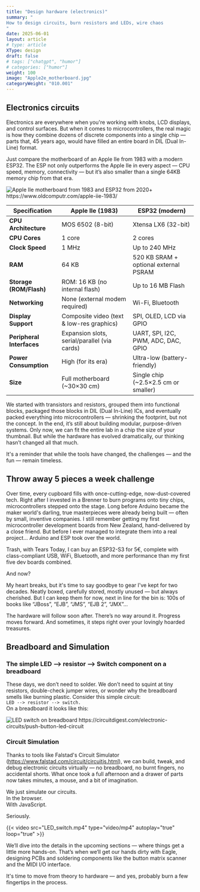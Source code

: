 ```yaml
---
title: "Design hardware (electronics)"
summary: "
How to design circuits, burn resistors and LEDs, wire chaos
"
date: 2025-06-01
layout: article
# type: article
XType: design
draft: false
# tags: ["chatgpt", "humor"]
# categories: ["humor"]
weight: 100
image: "Apple2e_motherboard.jpg"
categoryWeight: "010.001"
---
```

## Electronics circuits

Electronics are everywhere when you're working with knobs, LCD displays, and control surfaces.
But when it comes to microcontrollers, the real magic is how they combine dozens of discrete components
into a single chip — parts that, 45 years ago, would have filled an entire board in DIL (Dual In-Line) format.

Just compare the motherboard of an Apple IIe from 1983 with a modern ESP32. 
The ESP not only outperforms the Apple IIe in every aspect — CPU speed, memory, connectivity —
but it’s also smaller than a single 64KB memory chip from that era.

![Apple IIe motherboard from 1983 and ESP32 from 2020+
https://www.oldcomputr.com/apple-iie-1983/
](apple2e_esp32.jpg)

| Specification           | Apple IIe (1983)                               | ESP32 (modern)                          |
|-------------------------|-----------------------------------------------|-----------------------------------------|
| **CPU Architecture**    | MOS 6502 (8-bit)                              | Xtensa LX6 (32-bit)                     |
| **CPU Cores**           | 1 core                                        | 2 cores                                 |
| **Clock Speed**         | 1 MHz                                         | Up to 240 MHz                           |
| **RAM**                 | 64 KB                                         | 520 KB SRAM + optional external PSRAM  |
| **Storage (ROM/Flash)**| ROM: 16 KB (no internal flash)                | Up to 16 MB Flash                       |
| **Networking**          | None (external modem required)               | Wi-Fi, Bluetooth                        |
| **Display Support**     | Composite video (text & low-res graphics)     | SPI, OLED, LCD via GPIO                 |
| **Peripheral Interfaces**| Expansion slots, serial/parallel (via cards) | UART, SPI, I2C, PWM, ADC, DAC, GPIO     |
| **Power Consumption**   | High (for its era)                            | Ultra-low (battery-friendly)            |
| **Size**                | Full motherboard (~30×30 cm)                 | Single chip (~2.5×2.5 cm or smaller)    |

We started with transistors and resistors, grouped them into functional blocks, packaged those blocks in
DIL (Dual In-Line) ICs, and eventually packed everything into microcontrollers —
shrinking the footprint, but not the concept. In the end, it’s still about building modular, purpose-driven systems.
Only now, we can fit the entire lab in a chip the size of your thumbnail.
But while the hardware has evolved dramatically, our thinking hasn’t changed all that much.

It's a reminder that while the tools have changed, the challenges — and the fun — remain timeless.

## Throw away 5 pieces a week challenge

Over time, every cupboard fills with once-cutting-edge, now-dust-covered tech.
Right after I invested in a Brenner to burn programs onto tiny chips, microcontrollers stepped onto the stage.
Long before Arduino became the maker world's darling, true masterpieces were already being built —
often by small, inventive companies. I still remember getting my first microcontroller development boards
from New Zealand, hand-delivered by a close friend. But before I ever managed to integrate them into a real project...
Arduino and ESP took over the world.

Trash, with Tears
Today, I can buy an ESP32-S3 for 5€, complete with class-compliant USB, WiFi, Bluetooth, and more performance
than my first five dev boards combined.

And now?

My heart breaks, but it's time to say goodbye to gear I've kept for two decades.
Neatly boxed, carefully stored, mostly unused — but always cherished.  But I can keep them for now, 
next in line for the bin is: 100s of books like “JBoss”, “EJB”, “JMS”, “EJB 2”, “JMX”...


The hardware will follow soon after. There’s no way around it.
Progress moves forward. And sometimes, it steps right over your lovingly hoarded treasures.

## Breadboard and Simulation

### The simple LED --> resistor --> Switch component on a breadboard 

These days, we don’t need to solder.
We don’t need to squint at tiny resistors, double-check jumper wires, or wonder why the breadboard smells like
burning plastic. Consider this simple circuit:<br> 
```LED --> resistor --> switch.```
<br>On a breadboard it looks like this:

![LED switch on breadboard
https://circuitdigest.com/electronic-circuits/push-button-led-circuit
](Breadboard_Push-Button.jpg)

### Circuit Simulation

Thanks to tools like Falstad's Circuit Simulator (https://www.falstad.com/circuit/circuitjs.html),
we can build, tweak, and debug electronic circuits virtually — no breadboard, no burnt fingers, no accidental shorts.
What once took a full afternoon and a drawer of parts now takes minutes, a mouse, and a bit of imagination.

We just simulate our circuits.<br>
In the browser.<br>
With JavaScript.

Seriously.

{{< video src="LED_switch.mp4" type="video/mp4" autoplay="true" loop="true" >}}

We’ll dive into the details in the upcoming sections — where things get a little more hands-on.
That’s when we’ll get our hands dirty with Eagle, designing PCBs and soldering components like the
button matrix scanner and the MIDI I/O interface.

It's time to move from theory to hardware — and yes, probably burn a few fingertips in the process.
